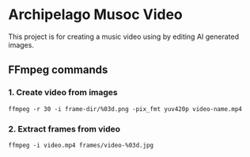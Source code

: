 # Archipelago Musoc Video

This project is for creating a music video using by editing AI generated images.

## FFmpeg commands

### 1. Create video from images
```
ffmpeg -r 30 -i frame-dir/%03d.png -pix_fmt yuv420p video-name.mp4
```
### 2. Extract frames from video
```
ffmpeg -i video.mp4 frames/video-%03d.jpg
```
